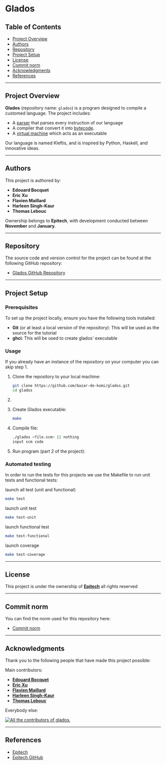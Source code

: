 
# Glados

## Table of Contents

- [Project Overview](#project-overview)
- [Authors](#authors)
- [Repository](#repository)
- [Project Setup](#project-setup)
- [License](#license)
- [Commit norm](#commit-norm)
- [Acknowledgments](#acknowledgments)
- [References](#references)

---

## Project Overview

**Glados** (repository name: `glados`) is a program designed to compile a customed language. The project includes:

- A [parser](src/Parser/Parser.md) that parses every instruction of our language
- A compiler that convert it into [bytecode](src/Compiler/Bytecode.md).
- A [virtual machine](src/VM/VM.md) which acts as an executable

Our language is named Kleftis, and is inspired by Python, Haskell, and innovative ideas.

---

## Authors

This project is authored by:

- **Edouard Bocquet**
- **Eric Xu**
- **Flavien Maillard**
- **Harleen Singh-Kaur**
- **Thomas Lebouc**

Ownership belongs to **Epitech**, with development conducted between **November** and **January**.

---

## Repository

The source code and version control for the project can be found at the following GitHub repository:

- [Glados GitHub Repository](https://github.com/bazar-de-komi/glados)

---

## Project Setup

### Prerequisites

To set up the project locally, ensure you have the following tools installed:

- **Git** (or at least a local version of the repository): This will be used as the source for the tutorial
- **ghci**: This will be used to create glados' executable

### Usage

If you already have an instance of the repository on your computer you can skip step 1.

1. Clone the repository to your local machine:

    ```bash
    git clone https://github.com/bazar-de-komi/glados.git
    cd glados
    ```

2. <Presenting our language... so we need to make it obviously>

3. Create Glados executable:

    ```bash
    make
    ```

4. Compile file:

    ```bash
    ./glados <file.scm> || nothing
    input scm code
    ```

5. Run program (part 2 of the project):

### Automated testing

In order to run the tests for this projects we use the Makefile to run unit tests and functional tests:

launch all test (unit and functional)
```bash
make test
```
launch unit test
```bash
make test-unit
```
launch functional test
```bash
make test-functional
```
launch coverage
```bash
make test-coverage
```

---

## License

This project is under the ownership of **[Epitech](https://epitech.eu)** all rights reserved

---

## Commit norm

You can find the norm used for this repository here:

- [Commit norm](./COMMIT_CONVENTION.md)

---

## Acknowledgments

Thank you to the following people that have made this project possible:

Main contributors:

- **[Edouard Bocquet](https://github.com/edouardclm)**
- **[Eric Xu](https://github.com/KomiWolf)**
- **[Flavien Maillard](https://github.com/flavienepitech)**
- **[Harleen Singh-Kaur](https://github.com/Harleen-sk)**
- **[Thomas Lebouc](https://github.com/OrionPX4k)**

Everybody else:

[![All the contributors of glados.](https://contrib.rocks/image?repo=bazar-de-komi/glados)](https://contrib.rocks/image?repo=bazar-de-komi/glados)

---

## References

- [Epitech](https://epitech.eu)
- [Epitech GitHub](https://github.com/epitech)

